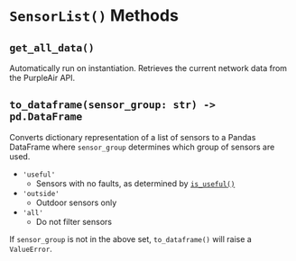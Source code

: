 # `SensorList()` Methods

## `get_all_data()`

Automatically run on instantiation. Retrieves the current network data from the PurpleAir API.

## `to_dataframe(sensor_group: str) -> pd.DataFrame`

Converts dictionary representation of a list of sensors to a Pandas DataFrame where `sensor_group` determines which group of sensors are used.

* `'useful'`
  * Sensors with no faults, as determined by [`is_useful()`](/docs/api/sensor_methods.md#is_useful---bool)
* `'outside'`
  * Outdoor sensors only
* `'all'`
  * Do not filter sensors

If `sensor_group` is not in the above set, `to_dataframe()`  will raise a `ValueError`.
